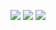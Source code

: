 ![](https://github-readme-stats.vercel.app/api?username=vertyco&show_icons=true&count_private=true&theme=react)
<img src="https://github-readme-stats.vercel.app/api/top-langs/?username=vertyco&theme=algolia">
<img src="https://discord.c99.nl/widget/theme-3/350053505815281665.png">

